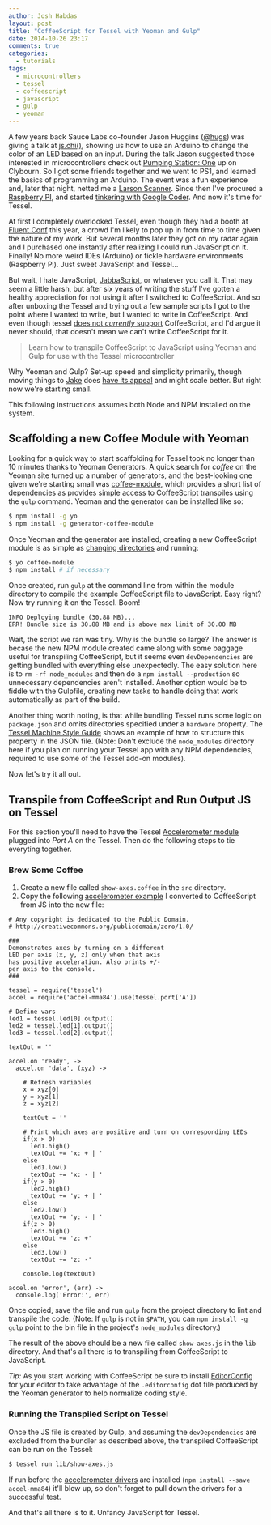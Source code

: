 ```yaml
---
author: Josh Habdas
layout: post
title: "CoffeeScript for Tessel with Yeoman and Gulp"
date: 2014-10-26 23:17
comments: true
categories:
  - tutorials
tags:
  - microcontrollers
  - tessel
  - coffeescript
  - javascript
  - gulp
  - yeoman
---
```


A few years back Sauce Labs co-founder Jason Huggins ([@hugs](https://twitter.com/hugs)) was giving a talk at [js.chi()](http://www.meetup.com/js-chi/), showing us how to use an Arduino to change the color of an LED based on an input. During the talk Jason suggested those interested in microcontrollers check out [Pumping Station: One](http://pumpingstationone.org/) up on Clybourn. So I got some friends together and we went to PS1, and learned the basics of programming an Arduino. The event was a fun experience and, later that night, netted me a [Larson Scanner](https://twitter.com/jhabdas/status/454997782219079680). Since then I've procured a [Raspberry PI](http://www.raspberrypi.org/), and started [tinkering with](https://twitter.com/jhabdas/status/385647879622123521) [Google Coder](http://www.raspberrypi.org/google-coder/). And now it's time for Tessel.

At first I completely overlooked Tessel, even though they had a booth at [Fluent Conf](http://fluentconf.com/) this year, a crowd I'm likely to pop up in from time to time given the nature of my work. But several months later they got on my radar again and I purchased one instantly after realizing I could run JavaScript on it. Finally! No more weird IDEs (Arduino) or fickle hardware environments (Raspberry Pi). Just sweet JavaScript and Tessel...

But wait, I hate JavaScript, [JabbaScript](http://www.schnell.net/jabbascript.html), or whatever you call it. That may seem a little harsh, but after six years of writing the stuff I've gotten a healthy appreciation for not using it after I switched to CoffeeScript. And so after unboxing the Tessel and trying out a few sample scripts I got to the point where I wanted to write, but I wanted to write in CoffeeScript. And even though tessel [does not _currently_ support](https://forums.tessel.io/t/coffeescript-doesnt-work/440) CoffeeScript, and I'd argue it never should, that doesn't mean we can't write CoffeeScript for it.

> Learn how to transpile CoffeeScript to JavaScript using Yeoman and Gulp for use with the Tessel microcontroller

<!--more-->

Why Yeoman and Gulp? Set-up speed and simplicity primarily, though moving things to [Jake](jakejs.com) does [have its appeal](https://github.com/trunkclub/brunch-with-panache) and might scale better. But right now we're starting small.

This following instructions assumes both Node and NPM installed on the system.

## Scaffolding a new Coffee Module with Yeoman
Looking for a quick way to start scaffolding for Tessel took no longer than 10 minutes thanks to Yeoman Generators. A quick search for _coffee_ on the Yeoman site turned up a number of generators, and the best-looking one given we're starting small was [coffee-module](https://github.com/alexgorbatchev/generator-coffee-module), which provides a short list of dependencies as provides simple access to CoffeeScript transpiles using the `gulp` command. Yeoman and the generator can be installed like so:

```sh
$ npm install -g yo
$ npm install -g generator-coffee-module
```

Once Yeoman and the generator are installed, creating a new CoffeeScript module is as simple as [changing directories](/installing-using-rupaz/) and running:

```sh
$ yo coffee-module
$ npm install # if necessary
```

Once created, run `gulp` at the command line from within the module directory to compile the example CoffeeScript file to JavaScript. Easy right? Now try running it on the Tessel. Boom!

```
INFO Deploying bundle (30.88 MB)...
ERR! Bundle size is 30.88 MB and is above max limit of 30.00 MB
```

Wait, the script we ran was tiny. Why is the bundle so large? The answer is becase the new NPM module created came along with some baggage useful for transpiling CoffeeScript, but it seems even `devDependencies` are getting bundled with everything else unexpectedly. The easy solution here is to `rm -rf node_modules` and then do a `npm install --production` so unnecessary dependencies aren't installed. Another option would be to fiddle with the Gulpfile, creating new tasks to handle doing that work automatically as part of the build.

Another thing worth noting, is that while bundling Tessel runs some logic on `package.json` and omits directories specified under a `hardware` property. The [Tessel Machine Style Guide](https://github.com/tessel/style) shows an example of how to structure this property in the JSON file. (Note: Don't exclude the `node_modules` directory here if you plan on running your Tessel app with any NPM dependencies, required to use some of the Tessel add-on modules).

Now let's try it all out.

## Transpile from CoffeeScript and Run Output JS on Tessel

For this section you'll need to have the Tessel [Accelerometer module](http://start.tessel.io/modules/accelerometer) plugged into *Port A* on the Tessel. Then do the following steps to tie everyting together.

### Brew Some Coffee

1. Create a new file called `show-axes.coffee` in the `src` directory.
2. Copy the following [accelerometer example](https://github.com/tessel/accel-mma84/blob/master/examples/show-axes.js) I converted to CoffeeScript from JS into the new file:

```
# Any copyright is dedicated to the Public Domain.
# http://creativecommons.org/publicdomain/zero/1.0/

###
Demonstrates axes by turning on a different
LED per axis (x, y, z) only when that axis
has positive acceleration. Also prints +/-
per axis to the console.
###

tessel = require('tessel')
accel = require('accel-mma84').use(tessel.port['A'])

# Define vars
led1 = tessel.led[0].output()
led2 = tessel.led[1].output()
led3 = tessel.led[2].output()

textOut = ''

accel.on 'ready', ->
  accel.on 'data', (xyz) ->

    # Refresh variables
    x = xyz[0]
    y = xyz[1]
    z = xyz[2]

    textOut = ''

    # Print which axes are positive and turn on corresponding LEDs
    if(x > 0)
      led1.high()
      textOut += 'x: + | '
    else
      led1.low()
      textOut += 'x: - | '
    if(y > 0)
      led2.high()
      textOut += 'y: + | '
    else
      led2.low()
      textOut += 'y: - | '
    if(z > 0)
      led3.high()
      textOut += 'z: +'
    else
      led3.low()
      textOut += 'z: -'

    console.log(textOut)

accel.on 'error', (err) ->
  console.log('Error:', err)
```

Once copied, save the file and run `gulp` from the project directory to lint and transpile the code. (Note: If `gulp` is not in `$PATH`, you can `npm install -g gulp` point to the bin file in the project's `node_modules` directory.)

The result of the above should be a new file called `show-axes.js` in the `lib` directory. And that's all there is to transpiling from CoffeeScript to JavaScript.

*Tip:* As you start working with CoffeeScript be sure to install [EditorConfig](http://editorconfig.org/) for your editor to take advantage of the `.editorconfig` dot file produced by the Yeoman generator to help normalize coding style.

### Running the Transpiled Script on Tessel

Once the JS file is created by Gulp, and assuming the `devDependencies` are excluded from the bundler as described above, the transpiled CoffeeScript can be run on the Tessel:

```sh
$ tessel run lib/show-axes.js
```

If run before the [accelerometer drivers](accel-mma84) are installed (`npm install --save accel-mma84`) it'll blow up, so don't forget to pull down the drivers for a successful test.

And that's all there is to it. Unfancy JavaScript for Tessel.
